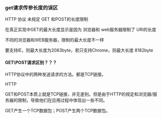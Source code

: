 ###  get请求传参长度的误区

HTTP 协议 未规定 GET 和POST的长度限制

在真正实现中GET的最大长度显示是因为 浏览器和 web服务器限制了 URI的长度

不同的浏览器和WEB服务器，限制的最大长度不一样

要支持IE，则最大长度为2083byte，若只支持Chrome，则最大长度 8182byte



#### GET\POST请求区别？？？

HTTP协议中的两种发送请求的方法。都是TCP链接。

HTTP

GET和POST本质上就是TCP链接，并无差别。但是由于HTTP的规定和浏览器/服务器的限制，导致他们在应用过程中体现出一些不同。 

GET产生一个TCP数据包；POST产生两个TCP数据包。